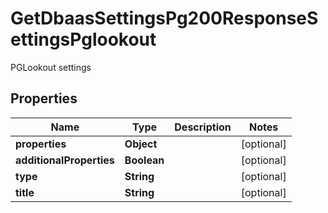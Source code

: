 

# GetDbaasSettingsPg200ResponseSettingsPglookout

PGLookout settings

## Properties

| Name | Type | Description | Notes |
|------------ | ------------- | ------------- | -------------|
|**properties** | **Object** |  |  [optional] |
|**additionalProperties** | **Boolean** |  |  [optional] |
|**type** | **String** |  |  [optional] |
|**title** | **String** |  |  [optional] |



